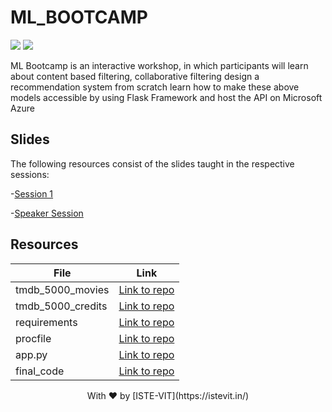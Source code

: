 # ML_BOOTCAMP
![](https://user-images.githubusercontent.com/71590944/111881788-33353b80-89d8-11eb-9db1-746eba087b05.png)
![](https://github.com/abhi-shek-09/ML_BOOTCMP/blob/main/Frame_poster.png)

ML Bootcamp is an interactive workshop, in which participants will learn about content based filtering, collaborative filtering design a recommendation system from scratch learn how to make these above models accessible by using Flask Framework and host the API on Microsoft Azure

## Slides
The following resources consist of the slides taught in the respective sessions:

-[Session 1]("https://github.com/abhi-shek-09/ML_BOOTCMP/blob/main/ML_Bootcamp_final.pptx")

-[Speaker Session]("https://www.youtube.com/watch?v=m42QcqKBD8M&t=897s")

## Resources

|File             |Link|
|-----------------|----|
|tmdb_5000_movies |[Link to repo](https://github.com/abhi-shek-09/ML_BOOTCMP/blob/main/tmdb_5000_movies.csv)           |
|tmdb_5000_credits|[Link to repo](https://drive.google.com/file/d/1bDL_4-X1EPiiZ0M-SLqQ0_bbiXQvfiah/view?usp=sharing)  |
|requirements     |[Link to repo](https://github.com/abhi-shek-09/ML_BOOTCMP/blob/main/requirements.txt)               |
|procfile         |[Link to repo](https://github.com/abhi-shek-09/ML_BOOTCMP/blob/main/Procfile)                       |
|app.py           |[Link to repo](https://github.com/abhi-shek-09/ML_BOOTCMP/blob/main/app.py)                         |
|final_code       |[Link to repo](https://github.com/abhi-shek-09/ML_BOOTCMP/blob/main/movierecfinal.py)               |

<center>With ❤️ by [ISTE-VIT](https://istevit.in/)</center>
